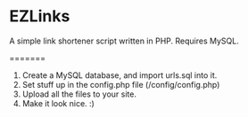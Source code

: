 EZLinks
=======

A simple link shortener script written in PHP. Requires MySQL.

=======

 1. Create a MySQL database, and import urls.sql into it.
 2. Set stuff up in the config.php file (/config/config.php)
 3. Upload all the files to your site.
 4. Make it look nice. :)
